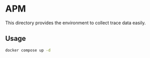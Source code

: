 # APM

This directory provides the environment to collect trace data easily.

## Usage

```bash
docker compose up -d
```
